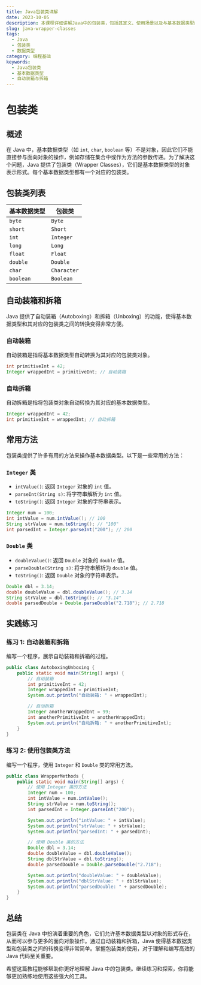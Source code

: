 ```yaml
---
title: Java包装类详解
date: 2023-10-05
description: 本课程详细讲解Java中的包装类，包括其定义、使用场景以及与基本数据类型的转换。
slug: java-wrapper-classes
tags:
  - Java
  - 包装类
  - 数据类型
category: 编程基础
keywords:
  - Java包装类
  - 基本数据类型
  - 自动装箱与拆箱
---
```


# 包装类

## 概述

在 Java 中，基本数据类型（如 `int`, `char`, `boolean` 等）不是对象，因此它们不能直接参与面向对象的操作，例如存储在集合中或作为方法的参数传递。为了解决这个问题，Java 提供了包装类（Wrapper Classes），它们是基本数据类型的对象表示形式。每个基本数据类型都有一个对应的包装类。

## 包装类列表

| 基本数据类型 | 包装类       |
|--------------|--------------|
| `byte`       | `Byte`       |
| `short`      | `Short`      |
| `int`        | `Integer`    |
| `long`       | `Long`       |
| `float`      | `Float`      |
| `double`     | `Double`     |
| `char`       | `Character`  |
| `boolean`    | `Boolean`    |

## 自动装箱和拆箱

Java 提供了自动装箱（Autoboxing）和拆箱（Unboxing）的功能，使得基本数据类型和其对应的包装类之间的转换变得非常方便。

### 自动装箱

自动装箱是指将基本数据类型自动转换为其对应的包装类对象。

```java
int primitiveInt = 42;
Integer wrappedInt = primitiveInt; // 自动装箱
```

### 自动拆箱

自动拆箱是指将包装类对象自动转换为其对应的基本数据类型。

```java
Integer wrappedInt = 42;
int primitiveInt = wrappedInt; // 自动拆箱
```

## 常用方法

包装类提供了许多有用的方法来操作基本数据类型。以下是一些常用的方法：

### `Integer` 类

- `intValue()`: 返回 `Integer` 对象的 `int` 值。
- `parseInt(String s)`: 将字符串解析为 `int` 值。
- `toString()`: 返回 `Integer` 对象的字符串表示。

```java
Integer num = 100;
int intValue = num.intValue(); // 100
String strValue = num.toString(); // "100"
int parsedInt = Integer.parseInt("200"); // 200
```

### `Double` 类

- `doubleValue()`: 返回 `Double` 对象的 `double` 值。
- `parseDouble(String s)`: 将字符串解析为 `double` 值。
- `toString()`: 返回 `Double` 对象的字符串表示。

```java
Double dbl = 3.14;
double doubleValue = dbl.doubleValue(); // 3.14
String strValue = dbl.toString(); // "3.14"
double parsedDouble = Double.parseDouble("2.718"); // 2.718
```

## 实践练习

### 练习 1: 自动装箱和拆箱

编写一个程序，展示自动装箱和拆箱的过程。

```java
public class AutoboxingUnboxing {
    public static void main(String[] args) {
        // 自动装箱
        int primitiveInt = 42;
        Integer wrappedInt = primitiveInt;
        System.out.println("自动装箱: " + wrappedInt);

        // 自动拆箱
        Integer anotherWrappedInt = 99;
        int anotherPrimitiveInt = anotherWrappedInt;
        System.out.println("自动拆箱: " + anotherPrimitiveInt);
    }
}
```

### 练习 2: 使用包装类方法

编写一个程序，使用 `Integer` 和 `Double` 类的常用方法。

```java
public class WrapperMethods {
    public static void main(String[] args) {
        // 使用 Integer 类的方法
        Integer num = 100;
        int intValue = num.intValue();
        String strValue = num.toString();
        int parsedInt = Integer.parseInt("200");

        System.out.println("intValue: " + intValue);
        System.out.println("strValue: " + strValue);
        System.out.println("parsedInt: " + parsedInt);

        // 使用 Double 类的方法
        Double dbl = 3.14;
        double doubleValue = dbl.doubleValue();
        String dblStrValue = dbl.toString();
        double parsedDouble = Double.parseDouble("2.718");

        System.out.println("doubleValue: " + doubleValue);
        System.out.println("dblStrValue: " + dblStrValue);
        System.out.println("parsedDouble: " + parsedDouble);
    }
}
```

## 总结

包装类在 Java 中扮演着重要的角色，它们允许基本数据类型以对象的形式存在，从而可以参与更多的面向对象操作。通过自动装箱和拆箱，Java 使得基本数据类型和包装类之间的转换变得非常简单。掌握包装类的使用，对于理解和编写高效的 Java 代码至关重要。

希望这篇教程能够帮助你更好地理解 Java 中的包装类。继续练习和探索，你将能够更加熟练地使用这些强大的工具。